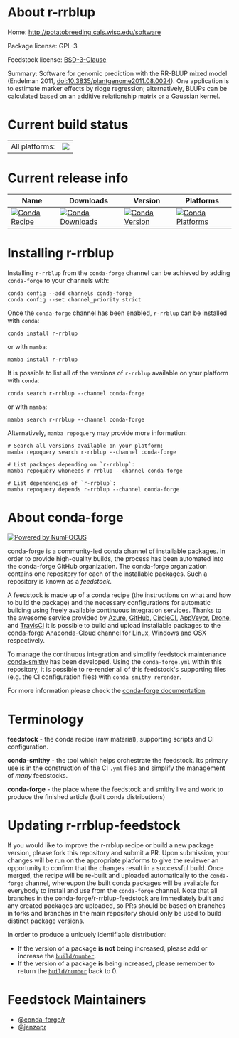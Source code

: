 About r-rrblup
==============

Home: http://potatobreeding.cals.wisc.edu/software

Package license: GPL-3

Feedstock license: [BSD-3-Clause](https://github.com/conda-forge/r-rrblup-feedstock/blob/main/LICENSE.txt)

Summary: Software for genomic prediction with the RR-BLUP mixed model (Endelman 2011, <doi:10.3835/plantgenome2011.08.0024>). One application is to estimate marker effects by ridge regression; alternatively, BLUPs can be calculated based on an additive relationship matrix or a Gaussian kernel.

Current build status
====================


<table><tr><td>All platforms:</td>
    <td>
      <a href="https://dev.azure.com/conda-forge/feedstock-builds/_build/latest?definitionId=6682&branchName=main">
        <img src="https://dev.azure.com/conda-forge/feedstock-builds/_apis/build/status/r-rrblup-feedstock?branchName=main">
      </a>
    </td>
  </tr>
</table>

Current release info
====================

| Name | Downloads | Version | Platforms |
| --- | --- | --- | --- |
| [![Conda Recipe](https://img.shields.io/badge/recipe-r--rrblup-green.svg)](https://anaconda.org/conda-forge/r-rrblup) | [![Conda Downloads](https://img.shields.io/conda/dn/conda-forge/r-rrblup.svg)](https://anaconda.org/conda-forge/r-rrblup) | [![Conda Version](https://img.shields.io/conda/vn/conda-forge/r-rrblup.svg)](https://anaconda.org/conda-forge/r-rrblup) | [![Conda Platforms](https://img.shields.io/conda/pn/conda-forge/r-rrblup.svg)](https://anaconda.org/conda-forge/r-rrblup) |

Installing r-rrblup
===================

Installing `r-rrblup` from the `conda-forge` channel can be achieved by adding `conda-forge` to your channels with:

```
conda config --add channels conda-forge
conda config --set channel_priority strict
```

Once the `conda-forge` channel has been enabled, `r-rrblup` can be installed with `conda`:

```
conda install r-rrblup
```

or with `mamba`:

```
mamba install r-rrblup
```

It is possible to list all of the versions of `r-rrblup` available on your platform with `conda`:

```
conda search r-rrblup --channel conda-forge
```

or with `mamba`:

```
mamba search r-rrblup --channel conda-forge
```

Alternatively, `mamba repoquery` may provide more information:

```
# Search all versions available on your platform:
mamba repoquery search r-rrblup --channel conda-forge

# List packages depending on `r-rrblup`:
mamba repoquery whoneeds r-rrblup --channel conda-forge

# List dependencies of `r-rrblup`:
mamba repoquery depends r-rrblup --channel conda-forge
```


About conda-forge
=================

[![Powered by
NumFOCUS](https://img.shields.io/badge/powered%20by-NumFOCUS-orange.svg?style=flat&colorA=E1523D&colorB=007D8A)](https://numfocus.org)

conda-forge is a community-led conda channel of installable packages.
In order to provide high-quality builds, the process has been automated into the
conda-forge GitHub organization. The conda-forge organization contains one repository
for each of the installable packages. Such a repository is known as a *feedstock*.

A feedstock is made up of a conda recipe (the instructions on what and how to build
the package) and the necessary configurations for automatic building using freely
available continuous integration services. Thanks to the awesome service provided by
[Azure](https://azure.microsoft.com/en-us/services/devops/), [GitHub](https://github.com/),
[CircleCI](https://circleci.com/), [AppVeyor](https://www.appveyor.com/),
[Drone](https://cloud.drone.io/welcome), and [TravisCI](https://travis-ci.com/)
it is possible to build and upload installable packages to the
[conda-forge](https://anaconda.org/conda-forge) [Anaconda-Cloud](https://anaconda.org/)
channel for Linux, Windows and OSX respectively.

To manage the continuous integration and simplify feedstock maintenance
[conda-smithy](https://github.com/conda-forge/conda-smithy) has been developed.
Using the ``conda-forge.yml`` within this repository, it is possible to re-render all of
this feedstock's supporting files (e.g. the CI configuration files) with ``conda smithy rerender``.

For more information please check the [conda-forge documentation](https://conda-forge.org/docs/).

Terminology
===========

**feedstock** - the conda recipe (raw material), supporting scripts and CI configuration.

**conda-smithy** - the tool which helps orchestrate the feedstock.
                   Its primary use is in the construction of the CI ``.yml`` files
                   and simplify the management of *many* feedstocks.

**conda-forge** - the place where the feedstock and smithy live and work to
                  produce the finished article (built conda distributions)


Updating r-rrblup-feedstock
===========================

If you would like to improve the r-rrblup recipe or build a new
package version, please fork this repository and submit a PR. Upon submission,
your changes will be run on the appropriate platforms to give the reviewer an
opportunity to confirm that the changes result in a successful build. Once
merged, the recipe will be re-built and uploaded automatically to the
`conda-forge` channel, whereupon the built conda packages will be available for
everybody to install and use from the `conda-forge` channel.
Note that all branches in the conda-forge/r-rrblup-feedstock are
immediately built and any created packages are uploaded, so PRs should be based
on branches in forks and branches in the main repository should only be used to
build distinct package versions.

In order to produce a uniquely identifiable distribution:
 * If the version of a package **is not** being increased, please add or increase
   the [``build/number``](https://docs.conda.io/projects/conda-build/en/latest/resources/define-metadata.html#build-number-and-string).
 * If the version of a package **is** being increased, please remember to return
   the [``build/number``](https://docs.conda.io/projects/conda-build/en/latest/resources/define-metadata.html#build-number-and-string)
   back to 0.

Feedstock Maintainers
=====================

* [@conda-forge/r](https://github.com/conda-forge/r/)
* [@jenzopr](https://github.com/jenzopr/)

